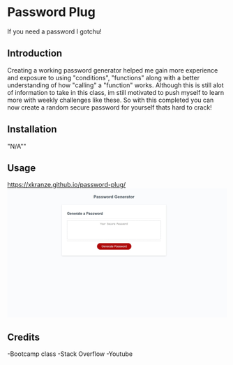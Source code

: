 # Password Plug
If you need a password I gotchu!

## Introduction

Creating a working password generator helped me gain more experience and exposure to using "conditions", "functions" along with a better understanding of how "calling" a "function" works.   Although this is still alot of information to take in this class, im still motivated to push myself to learn more with weekly challenges like these.  So with this completed you can now create a random secure password for yourself thats hard to crack!

## Installation

"N/A""

## Usage
https://xkranze.github.io/password-plug/
 ![alt tag](./pwgen.jpg)

## Credits
-Bootcamp class
-Stack Overflow
-Youtube


